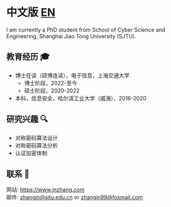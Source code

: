 # 中文版 [EN](index.md)
I am currently a PhD student from School of Cyber Science and Engineering, Shanghai Jiao Tong University (SJTU). 

## 教育经历 &#x1F393;
- 博士在读（硕博连读），电子信息，上海交通大学
    - 博士阶段，2022-至今
    - 硕士阶段，2020-2022
- 本科，信息安全，哈尔滨工业大学（威海），2016-2020

## 研究兴趣 &#x1F50D;
- 对称密码算法设计
- 对称密码算法分析
- 认证加密体制

## 联系 &#x1F4AC;
网站: <https://www.jnzhang.com>  
邮件: <zhangjn@sjtu.edu.cn> or <zhangjn99@foxmail.com>
